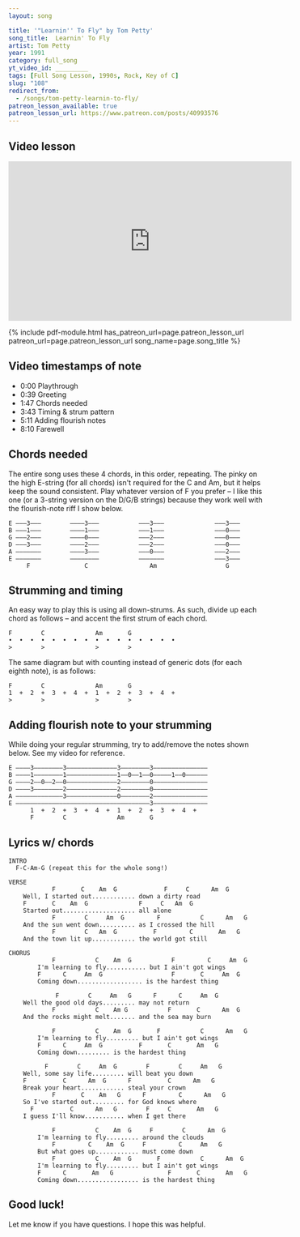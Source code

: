 ```yaml
---
layout: song

title: '"Learnin'' To Fly" by Tom Petty'
song_title:  Learnin' To Fly
artist: Tom Petty
year: 1991
category: full_song
yt_video_id: _________
tags: [Full Song Lesson, 1990s, Rock, Key of C]
slug: "108"
redirect_from:
  - /songs/tom-petty-learnin-to-fly/
patreon_lesson_available: true
patreon_lesson_url: https://www.patreon.com/posts/40993576
---
```


## Video lesson

<iframe width="560" height="315" src="https://www.youtube.com/embed/lanqZZq1oPg?showinfo=0" frameborder="0" allowfullscreen></iframe><br />

{% include pdf-module.html has_patreon_url=page.patreon_lesson_url patreon_url=page.patreon_lesson_url song_name=page.song_title %}


## Video timestamps of note

- 0:00 Playthrough
- 0:39 Greeting
- 1:47 Chords needed
- 3:43 Timing & strum pattern
- 5:11 Adding flourish notes
- 8:10 Farewell



## Chords needed

The entire song uses these 4 chords, in this order, repeating. The pinky on the high E-string (for all chords) isn't required for the C and Am, but it helps keep the sound consistent. Play whatever version of F you prefer – I like this one (or a 3-string version on the D/G/B strings) because they work well with the flourish-note riff I show below.

    E –––3–––        ––––3–––           –––3–––              –––3–––
    B –––1–––        ––––1–––           –––1–––              –––0–––
    G –––2–––        ––––0–––           –––2–––              –––0–––
    D –––3–––        ––––2–––           –––2–––              –––0–––
    A –––––––        ––––3–––           –––0–––              –––2–––
    E –––––––        ––––––––           –––––––              –––3–––
         F               C                 Am                   G   

## Strumming and timing

An easy way to play this is using all down-strums. As such, divide up each chord as follows – and accent the first strum of each chord.

    F        C              Am       G
    •  •  •  •  •  •  •  •  •  •  •  •  •  •  •  •  
    >        >              >        >

The same diagram but with counting instead of generic dots (for each eighth note), is as follows:

    F        C              Am       G
    1  +  2  +  3  +  4  +  1  +  2  +  3  +  4  +  
    >        >              >        >

## Adding flourish note to your strumming

While doing your regular strumming, try to add/remove the notes shown below. See my video for reference.

    E ––––3––––––––3––––––––––––––3––––––––3–––––––––––––––
    B ––––1––––––––1––––––––––––––1––0––1––0–––––1––0––––––
    G ––––2––0––2––0––––––––––––––2––––––––0–––––––––––––––
    D ––––3––––––––2––––––––––––––2––––––––0–––––––––––––––
    A –––––––––––––3––––––––––––––0––––––––2–––––––––––––––
    E –––––––––––––––––––––––––––––––––––––3–––––––––––––––
          1  +  2  +  3  +  4  +  1  +  2  +  3  +  4  +  
          F        C              Am       G

## Lyrics w/ chords

    INTRO
      F-C-Am-G (repeat this for the whole song!)

    VERSE
                F       C    Am  G             F     C      Am  G
        Well, I started out............ down a dirty road
        F       C    Am  G              F     C   Am  G
        Started out.................... all alone
                F        C     Am  G         F           C      Am   G
        And the sun went down.......... as I crossed the hill
                F        C   Am  G          F         C       Am   G
        And the town lit up............ the world got still

    CHORUS
                F           C    Am  G           F         C     Am  G
            I'm learning to fly........... but I ain't got wings
            F      C     Am  G                   F       C     Am  G
            Coming down.................. is the hardest thing

                 F        C     Am   G      F      C     Am  G
        Well the good old days......... may not return
                F           C    Am G           F       C      Am  G    
        And the rocks might melt....... and the sea may burn

                F           C    Am  G       F           C      Am   G
            I'm learning to fly......... but I ain't got wings
            F      C     Am  G          F       C       Am   G
            Coming down......... is the hardest thing

              F        C     Am  G        F        C     Am   G
        Well, some say life......... will beat you down
        F          C      Am  G      F          C      Am   G
        Break your heart............ steal your crown
                F       C    Am   G      F         C      Am   G
        So I've started out......... for God knows where
          F          C      Am   G        F     C       Am   G
        I guess I'll know........... when I get there

                F           C    Am  G     F        C      Am  G
            I'm learning to fly......... around the clouds
                F         C    Am  G     F         C     Am   G
            But what goes up............ must come down
                F           C    Am  G       F           C      Am  G
            I'm learning to fly......... but I ain't got wings
            F      C       Am   G               F       C       Am   G
            Coming down................. is the hardest thing

## Good luck!

Let me know if you have questions. I hope this was helpful.

